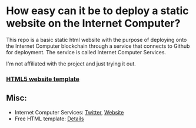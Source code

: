 # How easy can it be to deploy a static website on the Internet Computer?

This repo is a basic static html website with the purpose of deploying onto the Internet Computer blockchain through a service that connects to Github for deployment. The service is called Internet Computer Services. 

I'm not affiliated with the project and just trying it out. 

### [HTML5 website template](http://freebiesbug.com/psd-freebies/global-futuristic-one-page-portfolio-psd-html/)

## Misc:

* Internet Computer Services: [Twitter](https://twitter.com/ICS_Web3), [Website](internetcomputerservices.com)
* Free HTML template: [Details](http://freebiesbug.com/psd-freebies/global-futuristic-one-page-portfolio-psd-html/)